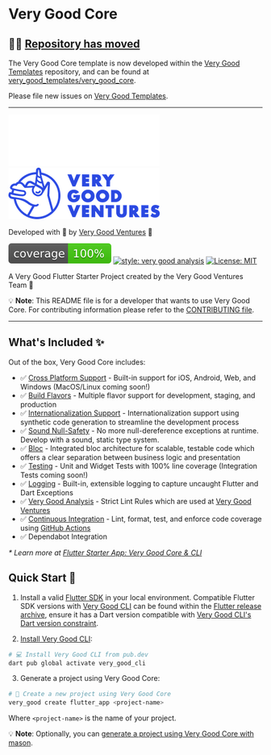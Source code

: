 # Very Good Core

## 🚶‍♂️ [Repository has moved](https://github.com/VeryGoodOpenSource/very_good_templates/tree/main/very_good_core)

The Very Good Core template is now developed within the [Very Good Templates](https://github.com/VeryGoodOpenSource/very_good_templates) repository, and can be found at [very_good_templates/very_good_core](https://github.com/VeryGoodOpenSource/very_good_templates/tree/main/very_good_core).

Please file new issues on
[Very Good Templates](https://github.com/VeryGoodOpenSource/very_good_templates).

---

[![Very Good Ventures][logo_white]][very_good_ventures_link_dark]
[![Very Good Ventures][logo_black]][very_good_ventures_link_light]

Developed with 💙 by [Very Good Ventures][very_good_ventures_link] 🦄

![coverage][coverage_badge]
[![style: very good analysis][very_good_analysis_badge]][very_good_analysis_link]
[![License: MIT][license_badge]][license_link]

A Very Good Flutter Starter Project created by the Very Good Ventures Team 🦄

💡 **Note**: This README file is for a developer that wants to use Very Good Core. For contributing information please refer to the [CONTRIBUTING file](./CONTRIBUTING.md).

---

## What's Included ✨

Out of the box, Very Good Core includes:

- ✅ [Cross Platform Support][flutter_cross_platform_link] - Built-in support for iOS, Android, Web, and Windows (MacOS/Linux coming soon!)
- ✅ [Build Flavors][flutter_flavors_link] - Multiple flavor support for development, staging, and production
- ✅ [Internationalization Support][internationalization_link] - Internationalization support using synthetic code generation to streamline the development process
- ✅ [Sound Null-Safety][null_safety_link] - No more null-dereference exceptions at runtime. Develop with a sound, static type system.
- ✅ [Bloc][bloc_link] - Integrated bloc architecture for scalable, testable code which offers a clear separation between business logic and presentation
- ✅ [Testing][testing_link] - Unit and Widget Tests with 100% line coverage (Integration Tests coming soon!)
- ✅ [Logging][logging_link] - Built-in, extensible logging to capture uncaught Flutter and Dart Exceptions
- ✅ [Very Good Analysis][very_good_analysis_link] - Strict Lint Rules which are used at [Very Good Ventures][very_good_ventures_link]
- ✅ [Continuous Integration][github_actions_link] - Lint, format, test, and enforce code coverage using [GitHub Actions][github_actions_link]
- ✅ Dependabot Integration

_\* Learn more at [Flutter Starter App: Very Good Core & CLI][very_good_cli_blog_link]_

## Quick Start 🚀

1. Install a valid [Flutter SDK](https://docs.flutter.dev/get-started/install) in your local environment. Compatible Flutter SDK versions with [Very Good CLI][very_good_cli_link] can be found within the [Flutter release archive](https://docs.flutter.dev/release/archive), ensure it has a Dart version compatible with [Very Good CLI's Dart version constraint](https://github.com/VeryGoodOpenSource/very_good_cli/blob/main/pubspec.yaml).

2. [Install Very Good CLI](https://cli.vgv.dev/docs/overview#installing):

```sh
# 💻 Install Very Good CLI from pub.dev
dart pub global activate very_good_cli
```

3. Generate a project using Very Good Core:

```sh
# 🚀 Create a new project using Very Good Core
very_good create flutter_app <project-name>
```

Where `<project-name>` is the name of your project.

💡 **Note**: Optionally, you can [generate a project using Very Good Core with mason](https://brickhub.dev/bricks/very_good_core/0.4.0#usage).

[license_badge]: https://img.shields.io/badge/license-MIT-blue.svg
[license_link]: https://opensource.org/licenses/MIT
[logo_black]: https://raw.githubusercontent.com/VGVentures/very_good_brand/main/styles/README/vgv_logo_black.png#gh-light-mode-only
[logo_white]: https://raw.githubusercontent.com/VGVentures/very_good_brand/main/styles/README/vgv_logo_white.png#gh-dark-mode-only
[very_good_cli_link]: https://github.com/VeryGoodOpenSource/very_good_cli
[very_good_ventures_link]: https://verygood.ventures/?utm_source=github&utm_medium=banner&utm_campaign=core
[very_good_ventures_link_dark]: https://verygood.ventures/?utm_source=github&utm_medium=banner&utm_campaign=core#gh-dark-mode-only
[very_good_ventures_link_light]: https://verygood.ventures/?utm_source=github&utm_medium=banner&utm_campaign=core#gh-light-mode-only
[bloc_link]: https://bloclibrary.dev
[flutter_cross_platform_link]: https://flutter.dev/docs/development/tools/sdk/release-notes/supported-platforms
[flutter_flavors_link]: https://flutter.dev/docs/deployment/flavors
[github_actions_link]: https://github.com/features/actions
[internationalization_link]: https://flutter.dev/docs/development/accessibility-and-localization/internationalization
[logging_link]: https://api.flutter.dev/flutter/dart-developer/log.html
[null_safety_link]: https://flutter.dev/docs/null-safety
[testing_link]: https://flutter.dev/docs/testing
[very_good_analysis_link]: https://pub.dev/packages/very_good_analysis
[very_good_cli_blog_link]: https://verygood.ventures/blog/flutter-starter-app-very-good-core-cli
[very_good_analysis_badge]: https://img.shields.io/badge/style-very_good_analysis-B22C89.svg
[coverage_badge]: coverage_badge.svg
